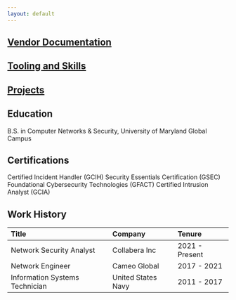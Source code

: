 ```yaml
---
layout: default
---
```


## [Vendor Documentation](./vendors.html)

## [Tooling and Skills](./tools_and_skills.html)

## [Projects](./projects.html)

## Education

B.S. in Computer Networks & Security, University of Maryland Global Campus

## Certifications

Certified Incident Handler (GCIH)
Security Essentials Certification (GSEC)
Foundational Cybersecurity Technologies (GFACT)
Certified Intrusion Analyst (GCIA)

## Work History

| Title                           | Company             | Tenure          |
|:--------------------------------|:--------------------|:----------------|
| Network Security Analyst        | Collabera Inc       | 2021 - Present  |
| Network Engineer                | Cameo Global        | 2017 - 2021     |
| Information Systems Technician  | United States Navy  | 2011 - 2017     |
